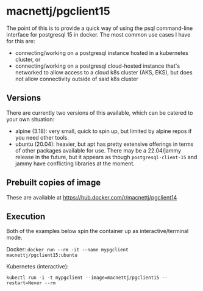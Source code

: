 # macnettj/pgclient15

The point of this is to provide a quick way of using the psql command-line interface for postgresql 15 in docker.  The most common use cases I have for this are:
- connecting/working on a postgresql instance hosted in a kubernetes cluster, or 
- connecting/working on a postgresql cloud-hosted instance that's networked to allow access to a cloud k8s cluster (AKS, EKS), but does not allow connectivity outside of said k8s cluster

## Versions
There are currently two versions of this available, which can be catered to your own situation:
- alpine (3.18): very small, quick to spin up, but limited by alpine repos if you need other tools.
- ubuntu (20.04): heavier, but apt has pretty extensive offerings in terms of other packages available for use.  There may be a 22.04/jammy release in the future, but it appears as though `postgresql-client-15` and jammy have conflicting libraries at the moment.

## Prebuilt copies of image
These are available at https://hub.docker.com/r/macnettj/pgclient14

## Execution
Both of the examples below spin the container up as interactive/terminal mode.

Docker:
`docker run --rm -it --name mypgclient macnettj/pgclient15:ubuntu`

Kubernetes (interactive):

`kubectl run -i -t mypgclient --image=macnettj/pgclient15 --restart=Never --rm`